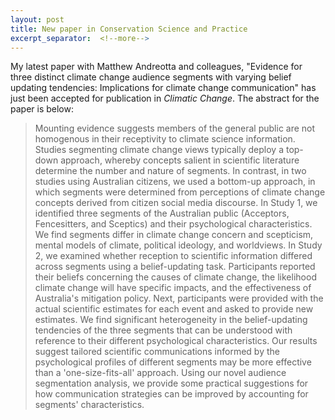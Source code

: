 ```yaml
---
layout: post
title: New paper in Conservation Science and Practice
excerpt_separator:  <!--more-->
---
```


My latest paper with Matthew Andreotta and colleagues, "Evidence for three distinct climate change audience segments with varying belief updating tendencies: Implications for climate change communication" has just been accepted for publication in *Climatic Change*. The abstract for the paper is below:

>  Mounting evidence suggests members of the general public are not homogenous in their receptivity to climate science information. Studies segmenting climate change views typically deploy a top-down approach, whereby concepts salient in scientific literature determine the number and nature of segments. In contrast, in two studies using Australian citizens, we used a bottom-up approach, in which segments were determined from perceptions of climate change concepts derived from citizen social media discourse. In Study 1, we identified three segments of the Australian public (Acceptors, Fencesitters, and Sceptics) and their psychological characteristics. We find segments differ in climate change concern and scepticism, mental models of climate, political ideology, and worldviews. In Study 2, we examined whether reception to scientific information differed across segments using a belief-updating task. Participants reported their beliefs concerning the causes of climate change, the likelihood climate change will have specific impacts, and the effectiveness of Australia's mitigation policy. Next, participants were provided with the actual scientific estimates for each event and asked to provide new estimates. We find significant heterogeneity in the belief-updating tendencies of the three segments that can be understood with reference to their different psychological characteristics. Our results suggest tailored scientific communications informed by the psychological profiles of different segments may be more effective than a 'one-size-fits-all' approach. Using our novel audience segmentation analysis, we provide some practical suggestions for how communication strategies can be improved by accounting for segments' characteristics. 

